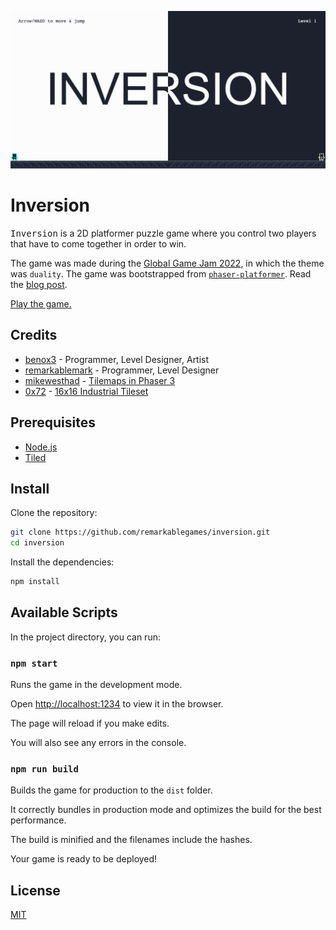 <p align="center">
  <img src="https://raw.githubusercontent.com/remarkablegames/inversion/master/public/screenshot.png" alt="Inversion">
</p>

# Inversion

<kbd>Inversion</kbd> is a 2D platformer puzzle game where you control two players that have to come together in order to win.

The game was made during the [Global Game Jam 2022](https://globalgamejam.org/2022/games/inversion-7), in which the theme was `duality`. The game was bootstrapped from [`phaser-platformer`](https://github.com/remarkablegames/phaser-platformer). Read the [blog post](https://remarkablegames.org/posts/inversion/).

[Play the game.](https://remarkablegames.org/inversion/)

## Credits

- [benox3](https://github.com/benox3) - Programmer, Level Designer, Artist
- [remarkablemark](https://github.com/remarkablemark) - Programmer, Level Designer
- [mikewesthad](https://github.com/mikewesthad) - [Tilemaps in Phaser 3](https://github.com/mikewesthad/phaser-3-tilemap-blog-posts)
- [0x72](https://itch.io/profile/0x72) - [16x16 Industrial Tileset](https://0x72.itch.io/16x16-industrial-tileset)

## Prerequisites

- [Node.js](https://nodejs.org/en/download/)
- [Tiled](https://www.mapeditor.org/)

## Install

Clone the repository:

```sh
git clone https://github.com/remarkablegames/inversion.git
cd inversion
```

Install the dependencies:

```sh
npm install
```

## Available Scripts

In the project directory, you can run:

### `npm start`

Runs the game in the development mode.

Open [http://localhost:1234](http://localhost:1234) to view it in the browser.

The page will reload if you make edits.

You will also see any errors in the console.

### `npm run build`

Builds the game for production to the `dist` folder.

It correctly bundles in production mode and optimizes the build for the best performance.

The build is minified and the filenames include the hashes.

Your game is ready to be deployed!

## License

[MIT](LICENSE)

